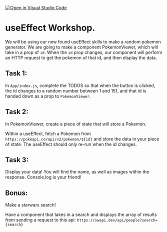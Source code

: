 [![Open in Visual Studio Code](https://classroom.github.com/assets/open-in-vscode-f059dc9a6f8d3a56e377f745f24479a46679e63a5d9fe6f495e02850cd0d8118.svg)](https://classroom.github.com/online_ide?assignment_repo_id=6667542&assignment_repo_type=AssignmentRepo)
# useEffect Workshop.

We will be using our new found useEffect skills to make a random pokemon generator. We are going to make a component PokemonViewer, which will take in a prop of `id`. When the `id` prop changes, our component will perform an HTTP request to get the pokemon of that id, and then display the data.

## Task 1:

In `App/index.js`, complete the TODOS so that when the button is clicked, the id changes to a random number between 1 and 151, and that id is handed down as a prop to `PokemonViewer`.

## Task 2:

In PokemonViewer, create a piece of state that will store a Pokemon.

Within a useEffect, fetch a Pokemon from `https://pokeapi.co/api/v2/pokemon/${id}` and store the data in your piece of state. The useEffect should only re-run when the id changes.

## Task 3:

Display your data! You will find the name, as well as images within the response. Console.log is your friend!

## Bonus:

Make a starwars search!

Have a component that takes in a search and displays the array of results from sending a request to this api:
`https://swapi.dev/api/people?search={search}`

